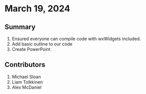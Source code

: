 # March 19, 2024

## Summary
1. Ensured everyone can compile code with wxWidgets included.
2. Add basic outline to our code
3. Create PowerPoint

## Contributors
1. Michael Sloan
2. Liam Tolkkinen
3. Alex McDaniel